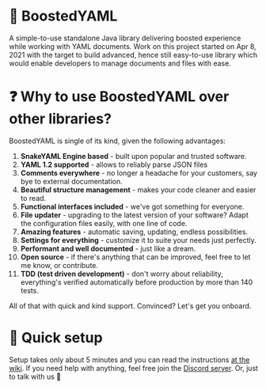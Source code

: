 # 🔼 BoostedYAML

A simple-to-use standalone Java library delivering boosted experience while working with YAML documents. Work on this
project started on Apr 8, 2021 with the target to build advanced, hence still easy-to-use library which would enable
developers to manage documents and files with ease.

# ❓ Why to use BoostedYAML over other libraries?

BoostedYAML is single of its kind, given the following advantages:

1. **SnakeYAML Engine based** - built upon popular and trusted software.
2. **YAML 1.2 supported** - allows to reliably parse JSON files
3. **Comments everywhere** - no longer a headache for your customers, say bye to external documentation.
4. **Beautiful structure management** - makes your code cleaner and easier to read.
5. **Functional interfaces included** - we've got something for everyone.
6. **File updater** - upgrading to the latest version of your software? Adapt the configuration files easily, with one
   line of code.
7. **Amazing features** - automatic saving, updating, endless possibilities.
8. **Settings for everything** - customize it to suite your needs just perfectly.
9. **Performant and well documented** - just like a dream.
10. **Open source** - if there's anything that can be improved, feel free to let me know, or contribute.
11. **TDD (test driven development)** - don't worry about reliability, everything's verified automatically before
    production by more than 140 tests.

All of that with quick and kind support. Convinced? Let's get you onboard.

# 🔧 Quick setup

Setup takes only about 5 minutes and you can read the
instructions [at the wiki](https://dejvokep.gitbook.io/boostedyaml/). If you need help with anything, feel free join
the [Discord server](https://discord.gg/BbhADEy). Or, just to talk with us 👋